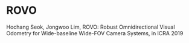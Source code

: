 # ROVO
Hochang Seok, Jongwoo Lim, ROVO: Robust Omnidirectional Visual Odometry for Wide-baseline Wide-FOV Camera Systems, in ICRA 2019
